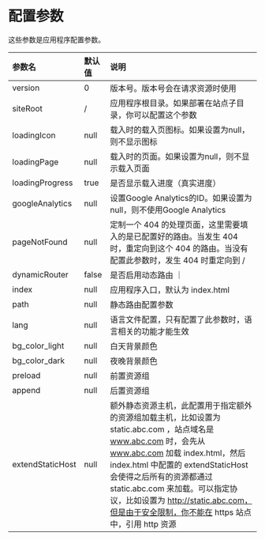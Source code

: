 # 配置参数
这些参数是应用程序配置参数。

| 参数名 | 默认值 | 说明 |
| :--- | :--- | :--- |
| version | 0 | 版本号。版本号会在请求资源时使用 |
| siteRoot | / | 应用程序根目录。如果部署在站点子目录，你可以配置这个参数 |
| loadingIcon | null | 载入时的载入页图标。如果设置为null，则不显示图标 |
| loadingPage | null | 载入时的页面。如果设置为null，则不显示载入页面 |
| loadingProgress | true | 是否显示载入进度（真实进度） |
| googleAnalytics | null | 设置Google Analytics的ID。如果设置为null，则不使用Google Analytics |
| pageNotFound | null | 定制一个 404 的处理页面，这里需要填入的是已配置好的路由。当发生 404 时，重定向到这个 404 的路由。当没有配置此参数时，发生 404 时重定向到 / |
| dynamicRouter | false | 是否启用动态路由 ｜
| index | null | 应用程序入口，默认为 index.html | 
| path | null | 静态路由配置参数 |
| lang | null | 语言文件配置，只有配置了此参数时，语言相关的功能才能生效 |
| bg_color_light | null | 白天背景颜色 |
| bg_color_dark | null | 夜晚背景颜色 |
| preload | null | 前置资源组 | 
| append | null | 后置资源组 |
| extendStaticHost | null | 额外静态资源主机，此配置用于指定额外的资源组加载主机，比如设置为 static.abc.com ，站点域名是 www.abc.com 时，会先从 www.abc.com 加载 index.html，然后 index.html 中配置的 extendStaticHost 会使得之后所有的资源都通过 static.abc.com 来加载。可以指定协议，比如设置为 http://static.abc.com，但是由于安全限制，你不能在 https 站点中，引用 http 资源 |
